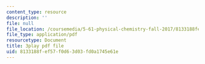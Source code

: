 ```yaml
---
content_type: resource
description: ''
file: null
file_location: /coursemedia/5-61-physical-chemistry-fall-2017/8133188fef57f0d63d03fd0a1745e61e_yBCdnNIAiQg.pdf
file_type: application/pdf
resourcetype: Document
title: 3play pdf file
uid: 8133188f-ef57-f0d6-3d03-fd0a1745e61e
---
```

